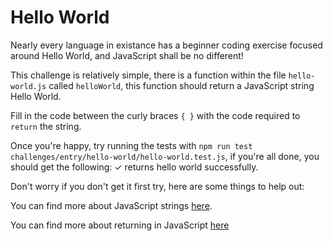 # Hello World

Nearly every language in existance has a beginner coding exercise focused around Hello World, and JavaScript shall be no different!

This challenge is relatively simple, there is a function within the file `hello-world.js` called `helloWorld`, this function should return a JavaScript string Hello World.

Fill in the code between the curly braces `{ }` with the code required to `return` the string.

Once you're happy, try running the tests with `npm run test challenges/entry/hello-world/hello-world.test.js`, if you're all done, you should get the following: ✓ returns hello world successfully.

Don't worry if you don't get it first try, here are some things to help out:

You can find more about JavaScript strings [here](https://developer.mozilla.org/en-US/docs/Web/JavaScript/Reference/Global_Objects/String).

You can find more about returning in JavaScript [here](https://developer.mozilla.org/en-US/docs/Web/JavaScript/Reference/Statements/return)